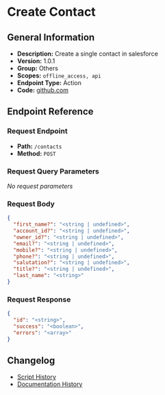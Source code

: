 # Create Contact

## General Information

- **Description:** Create a single contact in salesforce
- **Version:** 1.0.1
- **Group:** Others
- **Scopes:** `offline_access, api`
- **Endpoint Type:** Action
- **Code:** [github.com](https://github.com/NangoHQ/integration-templates/tree/main/integrations/salesforce-sandbox/actions/create-contact.ts)


## Endpoint Reference

### Request Endpoint

- **Path:** `/contacts`
- **Method:** `POST`

### Request Query Parameters

_No request parameters_

### Request Body

```json
{
  "first_name?": "<string | undefined>",
  "account_id?": "<string | undefined>",
  "owner_id?": "<string | undefined>",
  "email?": "<string | undefined>",
  "mobile?": "<string | undefined>",
  "phone?": "<string | undefined>",
  "salutation?": "<string | undefined>",
  "title?": "<string | undefined>",
  "last_name": "<string>"
}
```

### Request Response

```json
{
  "id": "<string>",
  "success": "<boolean>",
  "errors": "<array>"
}
```

## Changelog

- [Script History](https://github.com/NangoHQ/integration-templates/commits/main/integrations/salesforce-sandbox/actions/create-contact.ts)
- [Documentation History](https://github.com/NangoHQ/integration-templates/commits/main/integrations/salesforce-sandbox/actions/create-contact.md)

<!-- END  GENERATED CONTENT -->

